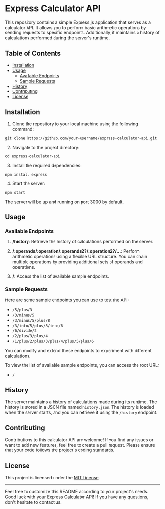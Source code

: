 # Express Calculator API

This repository contains a simple Express.js application that serves as a calculator API. It allows you to perform basic arithmetic operations by sending requests to specific endpoints. Additionally, it maintains a history of calculations performed during the server's runtime.

## Table of Contents

- [Installation](#installation)
- [Usage](#usage)
  - [Available Endpoints](#available-endpoints)
  - [Sample Requests](#sample-requests)
- [History](#history)
- [Contributing](#contributing)
- [License](#license)

## Installation

1. Clone the repository to your local machine using the following command:

```git clone https://github.com/your-username/express-calculator-api.git```


2. Navigate to the project directory:

```cd express-calculator-api```

3. Install the required dependencies:

```npm install express```


4. Start the server:

```npm start```





The server will be up and running on port 3000 by default.

## Usage

### Available Endpoints

1. **/history**: Retrieve the history of calculations performed on the server.

2. **/:operands/:operation/:operands2?/:operation2?/...**: Perform arithmetic operations using a flexible URL structure. You can chain multiple operations by providing additional sets of operands and operations.

3. **/**: Access the list of available sample endpoints.

### Sample Requests

Here are some sample endpoints you can use to test the API:

- `/5/plus/3`
- `/3/minus/5`
- `/3/minus/5/plus/8`
- `/3/into/5/plus/8/into/6`
- `/6/divide/2`
- `/2/plus/3/plus/4`
- `/1/plus/2/plus/3/plus/4/plus/5/plus/6`

You can modify and extend these endpoints to experiment with different calculations.

To view the list of available sample endpoints, you can access the root URL:

- `/`

## History

The server maintains a history of calculations made during its runtime. The history is stored in a JSON file named `history.json`. The history is loaded when the server starts, and you can retrieve it using the `/history` endpoint.

## Contributing

Contributions to this calculator API are welcome! If you find any issues or want to add new features, feel free to create a pull request. Please ensure that your code follows the project's coding standards.

## License

This project is licensed under the [MIT License](LICENSE).

---

Feel free to customize this README according to your project's needs. Good luck with your Express Calculator API! If you have any questions, don't hesitate to contact us.
